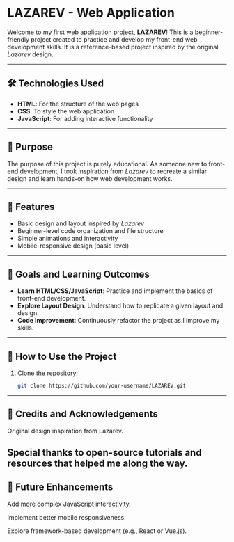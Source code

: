 # LAZAREV - Web Application

Welcome to my first web application project, **LAZAREV**! This is a beginner-friendly project created to practice and develop my front-end web development skills. It is a reference-based project inspired by the original *Lazarev* design.

---

## 🛠️ Technologies Used

- **HTML**: For the structure of the web pages
- **CSS**: To style the web application
- **JavaScript**: For adding interactive functionality

---

## 🌟 Purpose

The purpose of this project is purely educational. As someone new to front-end development, I took inspiration from *Lazarev* to recreate a similar design and learn hands-on how web development works.

---

## 🚀 Features

- Basic design and layout inspired by *Lazarev*
- Beginner-level code organization and file structure
- Simple animations and interactivity
- Mobile-responsive design (basic level)

---

## 🎯 Goals and Learning Outcomes

- **Learn HTML/CSS/JavaScript**: Practice and implement the basics of front-end development.
- **Explore Layout Design**: Understand how to replicate a given layout and design.
- **Code Improvement**: Continuously refactor the project as I improve my skills.
  
---

## 📖 How to Use the Project

1. Clone the repository:
   ```bash
   git clone https://github.com/your-username/LAZAREV.git
---
## 🤝 Credits and Acknowledgements

Original design inspiration from Lazarev.

Special thanks to open-source tutorials and resources that helped me along the way.
---

## 🔮 Future Enhancements

Add more complex JavaScript interactivity.

Implement better mobile responsiveness.

Explore framework-based development (e.g., React or Vue.js).
